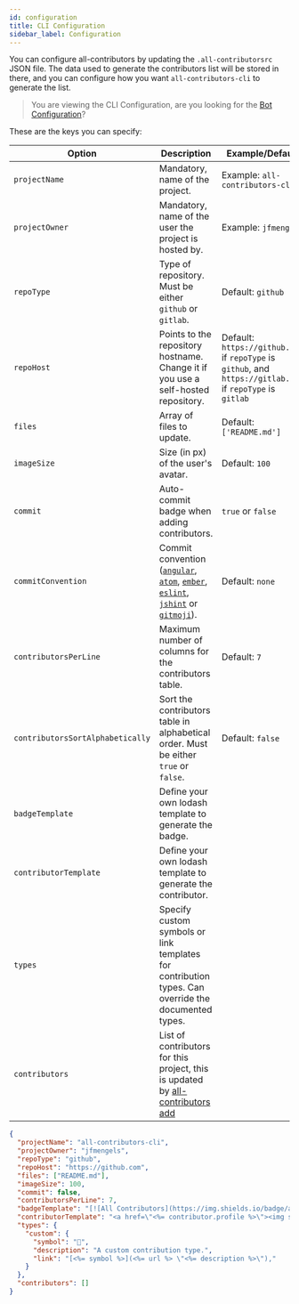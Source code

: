 ```yaml
---
id: configuration
title: CLI Configuration
sidebar_label: Configuration
---
```


You can configure all-contributors by updating the `.all-contributorsrc` JSON file.
The data used to generate the contributors list will be stored in there, and you
can configure how you want `all-contributors-cli` to generate the list.

> You are viewing the CLI Configuration, are you looking for the [Bot Configuration](../bot/configuration)?

These are the keys you can specify:

| Option                           | Description                                                                                         | Example/Default                                                                                             |
| -------------------------------- | --------------------------------------------------------------------------------------------------- | ----------------------------------------------------------------------------------------------------------- |
| `projectName`                    | Mandatory, name of the project.                                                                     | Example: `all-contributors-cli`                                                                             |
| `projectOwner`                   | Mandatory, name of the user the project is hosted by.                                               | Example: `jfmengels`                                                                                        |
| `repoType`                       | Type of repository. Must be either `github` or `gitlab`.                                            | Default: `github`                                                                                           |
| `repoHost`                       | Points to the repository hostname. Change it if you use a self-hosted repository.                   | Default: `https://github.com` if `repoType` is `github`, and `https://gitlab.com` if `repoType` is `gitlab` |
| `files`                          | Array of files to update.                                                                           | Default: `['README.md']`                                                                                    |
| `imageSize`                      | Size (in px) of the user's avatar.                                                                  | Default: `100`                                                                                              |
| `commit`                         | Auto-commit badge when adding contributors.                                                         | `true` or `false`                                                                                           |
| `commitConvention`               | Commit convention ([`angular`](https://github.com/angular/angular/blob/master/CONTRIBUTING.md#-commit-message-guidelines), [`atom`](https://github.com/atom/atom/blob/master/CONTRIBUTING.md#git-commit-messages), [`ember`](https://guides.emberjs.com/v1.10.0/contributing/#toc_commits), [`eslint`](https://eslint.org/docs/1.0.0/developer-guide/contributing#step-2-make-your-changes), [`jshint`](https://jshint.com/contribute/) or [`gitmoji`](https://gitmoji.carloscuesta.me/)).                                                         | Default: `none`                                                                                           |
| `contributorsPerLine`            | Maximum number of columns for the contributors table.                                               | Default: `7`                                                                                                |
| `contributorsSortAlphabetically` | Sort the contributors table in alphabetical order. Must be either `true` or `false`.                | Default: `false`                                                                                                |
| `badgeTemplate`                  | Define your own lodash template to generate the badge.                                              | |
| `contributorTemplate`            | Define your own lodash template to generate the contributor.                                        | |
| `types`                          | Specify custom symbols or link templates for contribution types. Can override the documented types. | |
| `contributors`                   | List of contributors for this project, this is updated by [all-contributors add](usage#all-contributors-add) | |
```json
{
  "projectName": "all-contributors-cli",
  "projectOwner": "jfmengels",
  "repoType": "github",
  "repoHost": "https://github.com",
  "files": ["README.md"],
  "imageSize": 100,
  "commit": false,
  "contributorsPerLine": 7,
  "badgeTemplate": "[![All Contributors](https://img.shields.io/badge/all_contributors-<%= contributors.length %>-orange.svg?style=flat-square)](#contributors)",
  "contributorTemplate": "<a href=\"<%= contributor.profile %>\"><img src=\"<%= contributor.avatar_url %>\" width=\"<%= options.imageSize %>px;\" alt=\"\"/><br /><sub><b><%= contributor.name %></b></sub></a>",
  "types": {
    "custom": {
      "symbol": "🔭",
      "description": "A custom contribution type.",
      "link": "[<%= symbol %>](<%= url %> \"<%= description %>\"),"
    }
  },
  "contributors": []
}
```


